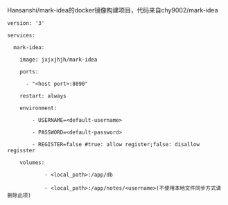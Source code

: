 Hansanshi/mark-idea的docker镜像构建项目，代码来自chy9002/mark-idea

    version: '3'

    services:

      mark-idea:
  
        image: jxjxjhjh/mark-idea
    
        ports:
    
          - "<host port>:8090"
      
        restart: always
    
        environment:
    
            - USERNAME=<default-username>
        
            - PASSWORD=<default-password>
        
            - REGISTER=false #true: allow register;false: disallow regisster
        
        volumes:
    
                - <local_path>:/app/db
            
                - <local_path>:/app/notes/<username>(不使用本地文件同步方式请删除此项)
